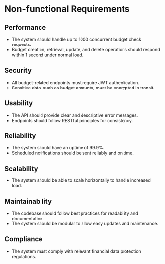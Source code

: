 # Non-functional Requirements

## Performance
- The system should handle up to 1000 concurrent budget check requests.
- Budget creation, retrieval, update, and delete operations should respond within 1 second under normal load.

## Security
- All budget-related endpoints must require JWT authentication.
- Sensitive data, such as budget amounts, must be encrypted in transit.

## Usability
- The API should provide clear and descriptive error messages.
- Endpoints should follow RESTful principles for consistency.

## Reliability
- The system should have an uptime of 99.9%.
- Scheduled notifications should be sent reliably and on time.

## Scalability
- The system should be able to scale horizontally to handle increased load.

## Maintainability
- The codebase should follow best practices for readability and documentation.
- The system should be modular to allow easy updates and maintenance.

## Compliance
- The system must comply with relevant financial data protection regulations.
